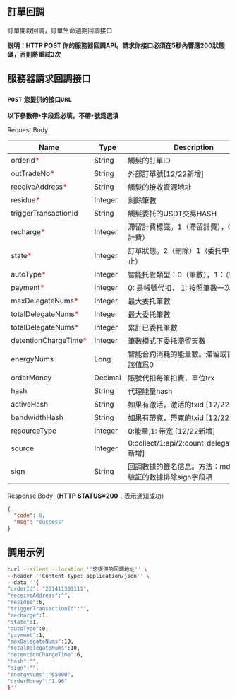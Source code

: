 ## 訂單回調
訂單開啟回調，訂單生命週期回調接口

**説明：HTTP POST 你的服務器回調API。請求你接口必須在5秒內響應200狀態碼，否則將重試3次**

## 服務器請求回調接口
### `POST` `您提供的接口URL`
**以下參數帶`*`字段爲必填，不帶`*`號爲選填**

Request Body

| Name                                                | Type    | Description                               |
|-----------------------------------------------------|---------|-------------------------------------------|
| orderId<span style="color:red">*</span>             | String  | 觸髮的訂單ID                                   |
| outTradeNo<span style="color:red">*</span>          | String  | 外部訂單號[12/22新增]                            |
| receiveAddress<span style="color:red">*</span>      | String  | 觸髮的接收資源地址                                 |
| residue<span style="color:red">*</span>             | Integer | 剩餘筆數                                      |
| triggerTransactionId                                | String  | 觸髮委托的USDT交易HASH                           |
| recharge<span style="color:red">*</span>            | Integer | 滯留計費標識。1（滯留計費），0（委托計費）                    |
| state<span style="color:red">*</span>               | Integer | 訂單狀態。2（刪除）1（委托中），0（停止）                    |
| autoType<span style="color:red">*</span>            | Integer | 智能托管類型：0（筆數），1：（智能）。                      |
| payment<span style="color:red">*</span>             | Integer | 0: 是帳號代扣， 1: 按照筆數一次性扣款                          |
| maxDelegateNums<span style="color:red">*</span>     | Integer | 最大委托筆數                                    |
| totalDelegateNums<span style="color:red">*</span>   | Integer | 最大委托筆數                                    |
| totalDelegateNums<span style="color:red">*</span>   | Integer | 累計已委托筆數                                   |
| detentionChargeTime<span style="color:red">*</span> | Integer | 筆數模式下委托滯留天數                               |
| energyNums                                          | Long    | 智能合約消耗的能量數。滯留或首筆代理該值爲0                    |
| orderMoney                                          | Decimal | 賬號代扣每筆扣費，單位trx                            |
| hash                                                | String  | 代理能量hash                                  |
| activeHash                                          | String  | 如果有激活，激活的txid [12/22新增]                   |
| bandwidthHash                                       | String  | 如果有帶寬，帶寬的txid [12/22新增]                   |
| resourceType                                        | Integer  | 0:能量,1: 带宽 [12/22新增]                      |
| source                                              | Integer | 0:collect/1:api/2:count_delegate[12/22新增] |
| sign                                                | String  | 回調數據的籤名信息。方法：md5();籤名驗証的數據排除sign字段項       |


Response Body（**HTTP STATUS=200**：表示通知成功）
```JSON
{
  "code": 0,
  "msg": "success"
}

```

## 調用示例
```bash
curl --silent --location ''您提供的回調地址'' \
--header ''Content-Type: application/json'' \
--data ''{
"orderId": "201411301111", 
"receiveAddress":"",
"residue":6, 
"triggerTransactionId":"", 
"recharge":1, 
"state":1, 
"autoType":0, 
"payment":1, 
"maxDelegateNums":10, 
"totalDelegateNums":10, 
"detentionChargeTime":6, 
"hash":"", 
"sign":"", 
"energyNums":"65000", 
"orderMoney":"1.96" 
}''

```

